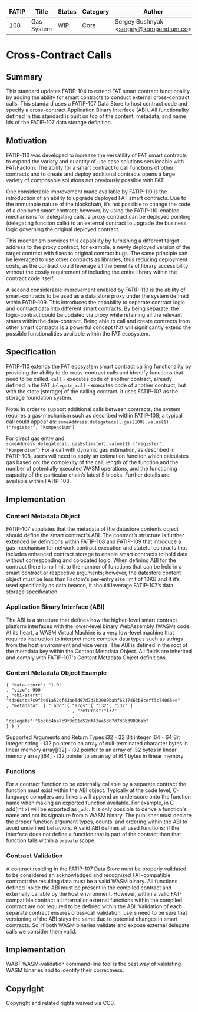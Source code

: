 | FATIP | Title                      | Status   | Category | Author                                     | Created    |
| ----- | -------------------------- | -------- | -------- | ------------------------------------------ | ---------- |
| 108   | Gas System                 | WIP      | Core     | Sergey Bushnyak \<sergey@kompendium.co\>   | 2020-02-02 |

# Cross-Contract Calls

## Summary
This standard updates FATIP-104 to extend FAT smart contract functionality by adding the ability for smart contracts to conduct external cross-contract calls. This standard uses a FATIP-107 Data Store to host contract code and specify a cross-contract Application Binary Interface (ABI). All functionality defined in this standard is built on top of the content, metadata, and name Ids of the FATIP-107 data storage definition.

## Motivation
FATIP-110 was developed to increase the versatility of FAT smart contracts to expand the variety and quantity of use case solutions serviceable with FAT/Factom. The ability for a smart contract to call functions of other contracts and to create and deploy additional  contracts opens a large variety of composable solutions not previously possible with FAT.

One considerable improvement made available by FATIP-110 is the introduction of an ability to upgrade deployed FAT smart contracts. Due to the immutable nature of the blockchain, it’s not possible to change the code of a deployed smart contract; however, by using the FATIP-110-enabled mechanisms for delegating calls, a proxy contract can be deployed pointing (delegating function calls) to an external contract to upgrade the business logic governing the original deployed contract.

This mechanism provides this capability by furnishing a different target address to the proxy contract, for example, a newly deployed version of the target contract with fixes to original contract bugs. The same principle can be leveraged to use other contracts as libraries, thus reducing deployment costs, as the contract could leverage all the benefits of library accessibility without the costly requirement of including the entire library within the contract code itself.

A second considerable improvement enabled by FATIP-110 is the ability of smart-contracts to be used as a data store proxy under the system defined within FATIP-109. This introduces the capability to separate contract logic and contract data into different smart contracts. By being separate, the logic-contract could be updated via proxy while retaining all the relevant states within the data-contract. Being able to call and create contracts from other smart contracts is a powerful concept that will significantly extend the possible functionalities available within the FAT ecosystem.

## Specification

FATIP-110 extends the FAT ecosystem smart contract calling functionality by providing the ability to do cross-contract calls and identify functions that need to be called.
`call` - executes code of another contract, already defined in the FAT
`delegate_call` - executes code of another contract, but with the state (storage) of the calling contract. It uses FATIP-107 as the storage foundation system.

Note: In order to support additional calls between contracts, the system requires a gas-mechanism such as described within FATIP-108; a typical call could appear as:
`someAddress.delegatecall.gas(100).value(1).("register", "Kompendium")`

For direct gas entry and
`someAddress.delegatecall.gasEstimate().value(1).("register", "Kompendium")`
For a call with dynamic gas estimation, as described in FATIP-108, users will need to apply an estimation function which calculates gas based on: the complexity of the call, length of the function and the number of potentially executed WASM operations, and the functioning capacity of the particular chain’s latest 5 blocks. Further details are available within FATIP-108.

## Implementation

### Content Metadata Object
FATIP-107 stipulates that the metadata of the datastore contents object should define the smart contract's ABI. The contract’s structure is further extended by definitions within FATIP-108 and FATIP-109 that introduce a gas-mechanism for network contract execution and stateful contracts that includes enhanced contract storage to enable smart contracts to hold data without corresponding and colocated logic.
When defining ABI for the contract there is no limit to the number of functions that can be held in a smart contract or respective arguments; however, the datastore content object must be less than Factom's per-entry size limit of 10KB and if it’s used specifically as data beacon, it should leverage FATIP-107’s data storage specification.

### Application Binary Interface (ABI)
The ABI is a structure that defines how the higher-level smart contract platform interfaces with the lower-level binary WebAssembly (WASM) code. At its heart, a WASM Virtual Machine is a very low-level machine that requires instruction to interpret more complex data types such as strings from the host environment and vice versa.
The ABI is defined in the root of the metadata key within the Content Metadata Object. All fields are inherited and comply with FATIP-107's Content Metadata Object definitions.
### Content Metadata Object Example
```
{ "data-store": "1.0"
, "size": 999
, "dbi-start": "4da6c4ba7c9f3d01a52df43ae5d67d7d8b3909babf6817463b8ceff3c74065ee"
, "metadata": { "_add":{ "args":[ "i32", "i32" ]
                         , "returns":"i32"
                         , "delegate":"5bc6c4ba7c9f3d01a52df43ae5d67d7d8b3909bab"
} } }
```

Supported Arguments and Return Types
i32 - 32 Bit integer
i64 - 64 Bit integer
string - i32 pointer to an array of null-terminated character bytes in linear memory
array[i32] - i32 pointer to an array of i32 bytes in linear memory
array[i64] - i32 pointer to an array of i64 bytes in linear memory

### Functions
For a contract function to be externally callable by a separate contract the function must exist within the ABI object. Typically at the code level, C-language compilers and linkers will append an underscore onto the function name when making an exported function available. For example, in C add(int x) will be exported as `_add`.
It is only possible to derive a function's name and not its signature from a WASM binary. The publisher must declare the proper function argument types, counts, and ordering within the ABI to avoid undefined behaviors. A valid ABI defines all used functions; if the interface does not define a function that is part of the contract then that function falls within a `private` scope.

### Contract Validation
A contract residing in the FATIP-107 Data Store must be properly validated to be considered an acknowledged and recognized FAT-compatible contract: the resulting data must be a valid WASM binary. All functions defined inside the ABI must be present in the compiled contract and externally callable by the host environment. However, within a valid FAT-compatible contract all internal or external functions within the compiled contract are not required to be defined within the ABI.
Validation of each separate contract ensures cross-call validation, users need to be sure that versioning of the ABI stays the same due to potential changes in smart contracts. So, if both WASM binaries validate and expose external delegate calls we consider them valid.


## Implementation
WABT WASM-validation command-line tool is the best way of validating
WASM binaries and to identify their correctness.

## Copyright
Copyright and related rights waived via CC0.
